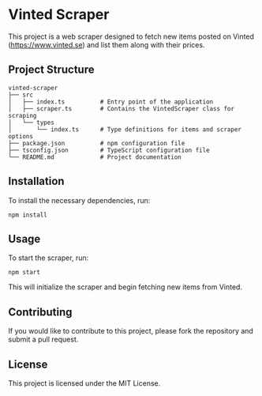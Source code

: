# Vinted Scraper

This project is a web scraper designed to fetch new items posted on Vinted (https://www.vinted.se) and list them along with their prices. 

## Project Structure

```
vinted-scraper
├── src
│   ├── index.ts          # Entry point of the application
│   ├── scraper.ts        # Contains the VintedScraper class for scraping
│   └── types
│       └── index.ts      # Type definitions for items and scraper options
├── package.json          # npm configuration file
├── tsconfig.json         # TypeScript configuration file
└── README.md             # Project documentation
```

## Installation

To install the necessary dependencies, run:

```
npm install
```

## Usage

To start the scraper, run:

```
npm start
```

This will initialize the scraper and begin fetching new items from Vinted.

## Contributing

If you would like to contribute to this project, please fork the repository and submit a pull request.

## License

This project is licensed under the MIT License.